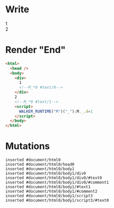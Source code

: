 # Write
  <div>1<!--M_*0 #text/0--></div>2<!--M_*0 #text/1--><script>WALKER_RUNTIME("M")("_");M._.d=1</script>


# Render "End"
```html
<html>
  <head />
  <body>
    <div>
      1
      <!--M_*0 #text/0-->
    </div>
    2
    <!--M_*0 #text/1-->
    <script>
      WALKER_RUNTIME("M")("_");M._.d=1
    </script>
  </body>
</html>
```

# Mutations
```
inserted #document/html0
inserted #document/html0/head0
inserted #document/html0/body1
inserted #document/html0/body1/div0
inserted #document/html0/body1/div0/#text0
inserted #document/html0/body1/div0/#comment1
inserted #document/html0/body1/#text1
inserted #document/html0/body1/#comment2
inserted #document/html0/body1/script3
inserted #document/html0/body1/script3/#text0
```